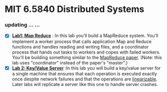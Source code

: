# MIT 6.5840 Distributed Systems

### updating ... ...

- [x] **[Lab1: Map Reduce](https://pdos.csail.mit.edu/6.824/labs/lab-mr.html)** : In this lab you'll build a MapReduce system. You'll implement a worker process that calls application Map and Reduce functions and handles reading and writing files, and a coordinator process that hands out tasks to workers and copes with failed workers. You'll be building something similar to the [MapReduce paper](http://research.google.com/archive/mapreduce-osdi04.pdf). (Note: this lab uses "coordinator" instead of the paper's "master".)
- [x] **[Lab 2: Key/Value Server](https://pdos.csail.mit.edu/6.824/labs/lab-mr.html)** :In this lab you will build a key/value server for a single machine that ensures that each operation is executed exactly once despite network failures and that the operations are [linearizable](https://pdos.csail.mit.edu/6.824/papers/linearizability-faq.txt). Later labs will replicate a server like this one to handle server crashes.
